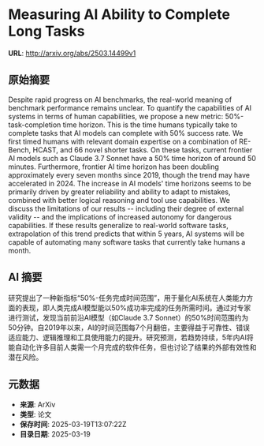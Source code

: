 # Measuring AI Ability to Complete Long Tasks

**URL**: http://arxiv.org/abs/2503.14499v1

## 原始摘要

Despite rapid progress on AI benchmarks, the real-world meaning of benchmark
performance remains unclear. To quantify the capabilities of AI systems in
terms of human capabilities, we propose a new metric: 50%-task-completion time
horizon. This is the time humans typically take to complete tasks that AI
models can complete with 50% success rate. We first timed humans with relevant
domain expertise on a combination of RE-Bench, HCAST, and 66 novel shorter
tasks. On these tasks, current frontier AI models such as Claude 3.7 Sonnet
have a 50% time horizon of around 50 minutes. Furthermore, frontier AI time
horizon has been doubling approximately every seven months since 2019, though
the trend may have accelerated in 2024. The increase in AI models' time
horizons seems to be primarily driven by greater reliability and ability to
adapt to mistakes, combined with better logical reasoning and tool use
capabilities. We discuss the limitations of our results -- including their
degree of external validity -- and the implications of increased autonomy for
dangerous capabilities. If these results generalize to real-world software
tasks, extrapolation of this trend predicts that within 5 years, AI systems
will be capable of automating many software tasks that currently take humans a
month.


## AI 摘要

研究提出了一种新指标“50%-任务完成时间范围”，用于量化AI系统在人类能力方面的表现，即人类完成AI模型能以50%成功率完成的任务所需时间。通过对专家进行测试，发现当前前沿AI模型（如Claude 3.7 Sonnet）的50%时间范围约为50分钟。自2019年以来，AI的时间范围每7个月翻倍，主要得益于可靠性、错误适应能力、逻辑推理和工具使用能力的提升。研究预测，若趋势持续，5年内AI将能自动化许多目前人类需一个月完成的软件任务，但也讨论了结果的外部有效性和潜在风险。

## 元数据

- **来源**: ArXiv
- **类型**: 论文
- **保存时间**: 2025-03-19T13:07:22Z
- **目录日期**: 2025-03-19
